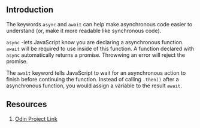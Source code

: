 ## Introduction

The keywords ```async``` and ```await``` can help make asynchronous code easier to understand (or, make it more readable like synchronous code). 

```async``` -lets JavaScript know you are declaring a asynchronous function. ```await``` will be required to use inside of this function. A function declared with ```async``` automatically returns a promise. Throwwing an error will reject the promise. 

The ```await``` keyword tells JavaScript to wait for an asynchronous action to finish before continuing the function. Instead of calling ```.then()``` after a asynchronous function, you would assign a variable to the result ```await```. 

## Resources

1. [Odin Project Link](https://www.theodinproject.com/lessons/node-path-javascript-async-and-await)

